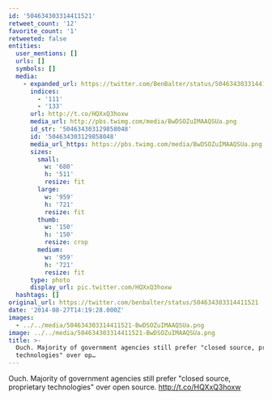 ```yaml
---
id: '504634303314411521'
retweet_count: '12'
favorite_count: '1'
retweeted: false
entities:
  user_mentions: []
  urls: []
  symbols: []
  media:
    - expanded_url: https://twitter.com/BenBalter/status/504634303314411521/photo/1
      indices:
        - '111'
        - '133'
      url: http://t.co/HQXxQ3hoxw
      media_url: http://pbs.twimg.com/media/BwDSOZuIMAAQSUa.png
      id_str: '504634303129858048'
      id: '504634303129858048'
      media_url_https: https://pbs.twimg.com/media/BwDSOZuIMAAQSUa.png
      sizes:
        small:
          w: '680'
          h: '511'
          resize: fit
        large:
          w: '959'
          h: '721'
          resize: fit
        thumb:
          w: '150'
          h: '150'
          resize: crop
        medium:
          w: '959'
          h: '721'
          resize: fit
      type: photo
      display_url: pic.twitter.com/HQXxQ3hoxw
  hashtags: []
original_url: https://twitter.com/benbalter/status/504634303314411521
date: '2014-08-27T14:19:28.000Z'
images:
  - ../../media/504634303314411521-BwDSOZuIMAAQSUa.png
image: ../../media/504634303314411521-BwDSOZuIMAAQSUa.png
title: >-
  Ouch. Majority of government agencies still prefer "closed source, proprietary
  technologies" over op…
---
```


Ouch. Majority of government agencies still prefer "closed source, proprietary technologies" over open source. http://t.co/HQXxQ3hoxw